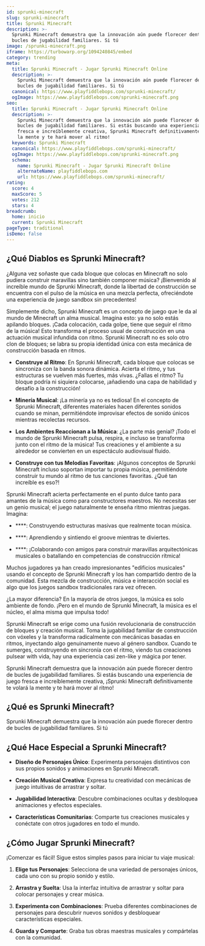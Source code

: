 ```yaml
---
id: sprunki-minecraft
slug: sprunki-minecraft
title: Sprunki Minecraft
description: >-
  Sprunki Minecraft demuestra que la innovación aún puede florecer dentro de
  bucles de jugabilidad familiares. Si tú
image: /sprunki-minecraft.png
iframe: https://turbowarp.org/1094240845/embed
category: trending
meta:
  title: Sprunki Minecraft - Jugar Sprunki Minecraft Online
  description: >-
    Sprunki Minecraft demuestra que la innovación aún puede florecer dentro de
    bucles de jugabilidad familiares. Si tú
  canonical: https://www.playfiddlebops.com/sprunki-minecraft/
  ogImage: https://www.playfiddlebops.com/sprunki-minecraft.png
seo:
  title: Sprunki Minecraft - Jugar Sprunki Minecraft Online
  description: >-
    Sprunki Minecraft demuestra que la innovación aún puede florecer dentro de
    bucles de jugabilidad familiares. Si estás buscando una experiencia de juego
    fresca e increíblemente creativa, Sprunki Minecraft definitivamente te volará
    la mente y te hará mover al ritmo!
  keywords: Sprunki Minecraft
  canonical: https://www.playfiddlebops.com/sprunki-minecraft/
  ogImage: https://www.playfiddlebops.com/sprunki-minecraft.png
  schema:
    name: Sprunki Minecraft - Jugar Sprunki Minecraft Online
    alternateName: playfiddlebops.com
    url: https://www.playfiddlebops.com/sprunki-minecraft/
rating:
  score: 4
  maxScore: 5
  votes: 212
  stars: 4
breadcrumb:
  home: inicio
  current: Sprunki Minecraft
pageType: traditional
isDemo: false
---
```


## ¿Qué Diablos es Sprunki Minecraft?

¿Alguna vez soñaste que cada bloque que colocas en Minecraft no solo pudiera construir maravillas sino también componer música? ¡Bienvenido al increíble mundo de Sprunki Minecraft, donde la libertad de construcción se encuentra con el pulso de la música en una mezcla perfecta, ofreciéndote una experiencia de juego sandbox sin precedentes!

Simplemente dicho, Sprunki Minecraft es un concepto de juego que le da al mundo de Minecraft un alma musical. Imagina esto: ya no solo estás apilando bloques. ¡Cada colocación, cada golpe, tiene que seguir el ritmo de la música! Esto transforma el proceso usual de construcción en una actuación musical infundida con ritmo. Sprunki Minecraft no es solo otro clon de bloques; se labra su propia identidad única con esta mecánica de construcción basada en ritmos.

- **Construye al Ritmo**: En Sprunki Minecraft, cada bloque que colocas se sincroniza con la banda sonora dinámica. Acierta el ritmo, y tus estructuras se vuelven más fuertes, más vivas. ¿Fallas el ritmo? Tu bloque podría ni siquiera colocarse, ¡añadiendo una capa de habilidad y desafío a la construcción!

- **Minería Musical**: ¡La minería ya no es tediosa! En el concepto de Sprunki Minecraft, diferentes materiales hacen diferentes sonidos cuando se minan, permitiéndote improvisar efectos de sonido únicos mientras recolectas recursos.

- **Los Ambientes Reaccionan a la Música**: ¿La parte más genial? ¡Todo el mundo de Sprunki Minecraft pulsa, respira, e incluso se transforma junto con el ritmo de la música! Tus creaciones y el ambiente a su alrededor se convierten en un espectáculo audiovisual fluido.

- **Construye con tus Melodías Favoritas**: ¡Algunos conceptos de Sprunki Minecraft incluso soportan importar tu propia música, permitiéndote construir tu mundo al ritmo de tus canciones favoritas. ¿Qué tan increíble es eso?!

Sprunki Minecraft acierta perfectamente en el punto dulce tanto para amantes de la música como para constructores maestros. No necesitas ser un genio musical; el juego naturalmente te enseña ritmo mientras juegas. Imagina:

- ****: Construyendo estructuras masivas que realmente tocan música.

- ****: Aprendiendo y sintiendo el groove mientras te diviertes.

- ****: ¡Colaborando con amigos para construir maravillas arquitectónicas musicales o batallando en competencias de construcción rítmica!

Muchos jugadores ya han creado impresionantes "edificios musicales" usando el concepto de Sprunki Minecraft y los han compartido dentro de la comunidad. Esta mezcla de construcción, música e interacción social es algo que los juegos sandbox tradicionales rara vez ofrecen.

¿La mayor diferencia? En la mayoría de otros juegos, la música es solo ambiente de fondo. ¡Pero en el mundo de Sprunki Minecraft, la música es el núcleo, el alma misma que impulsa todo!

Sprunki Minecraft se erige como una fusión revolucionaria de construcción de bloques y creación musical. Toma la jugabilidad familiar de construcción con vóxeles y la transforma radicalmente con mecánicas basadas en ritmos, inyectando algo genuinamente nuevo al género sandbox. Cuando te sumerges, construyendo en sincronía con el ritmo, viendo tus creaciones pulsear with vida, hay una experiencia casi zen-like y mágica por tener.

Sprunki Minecraft demuestra que la innovación aún puede florecer dentro de bucles de jugabilidad familiares. Si estás buscando una experiencia de juego fresca e increíblemente creativa, ¡Sprunki Minecraft definitivamente te volará la mente y te hará mover al ritmo!

## ¿Qué es Sprunki Minecraft?

Sprunki Minecraft demuestra que la innovación aún puede florecer dentro de bucles de jugabilidad familiares. Si tú

## ¿Qué Hace Especial a Sprunki Minecraft?

- **Diseño de Personajes Único**: Experimenta personajes distintivos con sus propios sonidos y animaciones en Sprunki Minecraft.

- **Creación Musical Creativa**: Expresa tu creatividad con mecánicas de juego intuitivas de arrastrar y soltar.

- **Jugabilidad Interactiva**: Descubre combinaciones ocultas y desbloquea animaciones y efectos especiales.

- **Características Comunitarias**: Comparte tus creaciones musicales y conéctate con otros jugadores en todo el mundo.

## ¿Cómo Jugar Sprunki Minecraft?

¡Comenzar es fácil! Sigue estos simples pasos para iniciar tu viaje musical:

1. **Elige tus Personajes**: Selecciona de una variedad de personajes únicos, cada uno con su propio sonido y estilo.

1. **Arrastra y Suelta**: Usa la interfaz intuitiva de arrastrar y soltar para colocar personajes y crear música.

1. **Experimenta con Combinaciones**: Prueba diferentes combinaciones de personajes para descubrir nuevos sonidos y desbloquear características especiales.

1. **Guarda y Comparte**: Graba tus obras maestras musicales y compártelas con la comunidad.